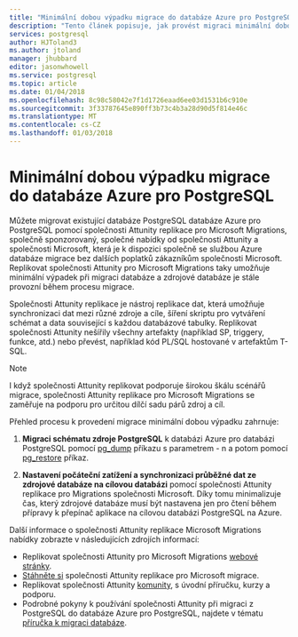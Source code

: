 ```yaml
---
title: "Minimální dobou výpadku migrace do databáze Azure pro PostgreSQL | Microsoft Docs"
description: "Tento článek popisuje, jak provést migraci minimální dobou výpadku extrahujte databázi PostgreSQL do souboru výpisu, obnovení databáze PostgreSQL ze souboru archivu vytvořené pg_dump v databázi Azure pro PostgreSQL a nastavení počáteční zatížení a synchronizaci průběžné dat ze zdrojové databáze na cílovou databázi pomocí společnosti Attunity replikace pro Migrations společnosti Microsoft."
services: postgresql
author: HJToland3
ms.author: jtoland
manager: jhubbard
editor: jasonwhowell
ms.service: postgresql
ms.topic: article
ms.date: 01/04/2018
ms.openlocfilehash: 8c98c58042e7f1d1726eaad6ee03d1531b6c910e
ms.sourcegitcommit: 3f33787645e890ff3b73c4b3a28d90d5f814e46c
ms.translationtype: MT
ms.contentlocale: cs-CZ
ms.lasthandoff: 01/03/2018
---
```

# <a name="minimal-downtime-migration-to-azure-database-for-postgresql"></a>Minimální dobou výpadku migrace do databáze Azure pro PostgreSQL
Můžete migrovat existující databáze PostgreSQL databáze Azure pro PostgreSQL pomocí společnosti Attunity replikace pro Microsoft Migrations, společně sponzorovaný, společné nabídky od společnosti Attunity a společnosti Microsoft, která je k dispozici společně se službou Azure databáze migrace bez dalších poplatků zákazníkům společnosti Microsoft. Replikovat společnosti Attunity pro Microsoft Migrations taky umožňuje minimální výpadek při migraci databáze a zdrojové databáze je stále provozní během procesu migrace.

Společnosti Attunity replikace je nástroj replikace dat, která umožňuje synchronizaci dat mezi různé zdroje a cíle, šíření skriptu pro vytváření schémat a data související s každou databázové tabulky. Replikovat společnosti Attunity nešířily všechny artefakty (například SP, triggery, funkce, atd.) nebo převést, například kód PL/SQL hostované v artefaktům T-SQL.

> [!NOTE]
> I když společnosti Attunity replikovat podporuje širokou škálu scénářů migrace, společnosti Attunity replikace pro Microsoft Migrations se zaměřuje na podporu pro určitou dílčí sadu párů zdroj a cíl.

Přehled procesu k provedení migrace minimální dobou výpadku zahrnuje:

1. **Migraci schématu zdroje PostgreSQL** k databázi Azure pro databázi PostgreSQL pomocí [pg_dump](https://www.postgresql.org/docs/9.3/static/app-pgdump.html) příkazu s parametrem - n a potom pomocí [pg_restore](https://www.postgresql.org/docs/9.3/static/app-pgrestore.html) příkaz.

2. **Nastavení počáteční zatížení a synchronizaci průběžné dat ze zdrojové databáze na cílovou databázi** pomocí společnosti Attunity replikace pro Migrations společnosti Microsoft. Díky tomu minimalizuje čas, který zdrojové databáze musí být nastavena jen pro čtení během přípravy k přepínač aplikace na cílovou databázi PostgreSQL na Azure.

Další informace o společnosti Attunity replikace Microsoft Migrations nabídky zobrazte v následujících zdrojích informací:
 - Replikovat společnosti Attunity pro Microsoft Migrations [webové stránky](https://aka.ms/attunity-replicate).
 - [Stáhněte si](http://discover.attunity.com/download-replicate-microsoft-lp6657.html) společnosti Attunity replikace pro Microsoft migrace.
 - Replikovat společnosti Attunity [komunity](https://microsoft.attunity.com/), s úvodní příručku, kurzy a podporu.
 - Podrobné pokyny k používání společnosti Attunity při migraci z PostgreSQL do databáze Azure pro PostgreSQL, najdete v tématu [příručka k migraci databáze](https://datamigration.microsoft.com/scenario/postgresql-to-azurepostgresql).